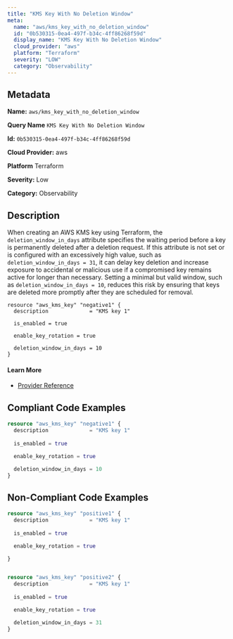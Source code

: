 ```yaml
---
title: "KMS Key With No Deletion Window"
meta:
  name: "aws/kms_key_with_no_deletion_window"
  id: "0b530315-0ea4-497f-b34c-4ff86268f59d"
  display_name: "KMS Key With No Deletion Window"
  cloud_provider: "aws"
  platform: "Terraform"
  severity: "LOW"
  category: "Observability"
---
```

## Metadata

**Name:** `aws/kms_key_with_no_deletion_window`

**Query Name** `KMS Key With No Deletion Window`

**Id:** `0b530315-0ea4-497f-b34c-4ff86268f59d`

**Cloud Provider:** aws

**Platform** Terraform

**Severity:** Low

**Category:** Observability

## Description
When creating an AWS KMS key using Terraform, the `deletion_window_in_days` attribute specifies the waiting period before a key is permanently deleted after a deletion request. If this attribute is not set or is configured with an excessively high value, such as `deletion_window_in_days = 31`, it can delay key deletion and increase exposure to accidental or malicious use if a compromised key remains active for longer than necessary. Setting a minimal but valid window, such as `deletion_window_in_days = 10`, reduces this risk by ensuring that keys are deleted more promptly after they are scheduled for removal.

```
resource "aws_kms_key" "negative1" {
  description             = "KMS key 1"

  is_enabled = true

  enable_key_rotation = true

  deletion_window_in_days = 10
}
```

#### Learn More

 - [Provider Reference](https://registry.terraform.io/providers/hashicorp/aws/latest/docs/resources/kms_key)


## Compliant Code Examples
```terraform
resource "aws_kms_key" "negative1" {
  description             = "KMS key 1"
  
  is_enabled = true

  enable_key_rotation = true

  deletion_window_in_days = 10
}
```
## Non-Compliant Code Examples
```terraform
resource "aws_kms_key" "positive1" {
  description             = "KMS key 1"
  
  is_enabled = true

  enable_key_rotation = true

}


resource "aws_kms_key" "positive2" {
  description             = "KMS key 1"
  
  is_enabled = true

  enable_key_rotation = true

  deletion_window_in_days = 31
}

```